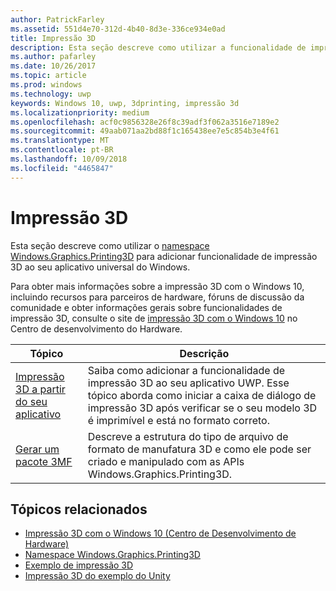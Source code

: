 ```yaml
---
author: PatrickFarley
ms.assetid: 551d4e70-312d-4b40-8d3e-336ce934e0ad
title: Impressão 3D
description: Esta seção descreve como utilizar a funcionalidade de impressão 3D em seu aplicativo universal do Windows.
ms.author: pafarley
ms.date: 10/26/2017
ms.topic: article
ms.prod: windows
ms.technology: uwp
keywords: Windows 10, uwp, 3dprinting, impressão 3d
ms.localizationpriority: medium
ms.openlocfilehash: acf0c9856328e26f8c39adf3f062a3516e7189e2
ms.sourcegitcommit: 49aab071aa2bd88f1c165438ee7e5c854b3e4f61
ms.translationtype: MT
ms.contentlocale: pt-BR
ms.lasthandoff: 10/09/2018
ms.locfileid: "4465847"
---
```

# <a name="3d-printing"></a>Impressão 3D


Esta seção descreve como utilizar o [namespace Windows.Graphics.Printing3D](https://msdn.microsoft.com/library/windows/apps/windows.graphics.printing3d.aspx) para adicionar funcionalidade de impressão 3D ao seu aplicativo universal do Windows.  

Para obter mais informações sobre a impressão 3D com o Windows 10, incluindo recursos para parceiros de hardware, fóruns de discussão da comunidade e obter informações gerais sobre funcionalidades de impressão 3D, consulte o site de [impressão 3D com o Windows 10](https://developer.microsoft.com/windows/hardware/3d-print-support-windows-10) no Centro de desenvolvimento do Hardware.

| Tópico | Descrição |
|-------|-------------|
| [Impressão 3D a partir do seu aplicativo](3d-print-from-app.md) | Saiba como adicionar a funcionalidade de impressão 3D ao seu aplicativo UWP. Esse tópico aborda como iniciar a caixa de diálogo de impressão 3D após verificar se o seu modelo 3D é imprimível e está no formato correto. |
| [Gerar um pacote 3MF](generate-3mf.md) | Descreve a estrutura do tipo de arquivo de formato de manufatura 3D e como ele pode ser criado e manipulado com as APIs Windows.Graphics.Printing3D. |

## <a name="related-topics"></a>Tópicos relacionados

* [Impressão 3D com o Windows 10 (Centro de Desenvolvimento de Hardware)](https://developer.microsoft.com/windows/hardware/3d-print-support-windows-10)
* [Namespace Windows.Graphics.Printing3D](https://msdn.microsoft.com/library/windows/apps/windows.graphics.printing3d.aspx)
* [Exemplo de impressão 3D](https://github.com/Microsoft/Windows-universal-samples/tree/master/Samples/3DPrinting)
* [Impressão 3D do exemplo do Unity](https://github.com/Microsoft/Windows-universal-samples/tree/master/Samples/3DPrintingFromUnity)

 
